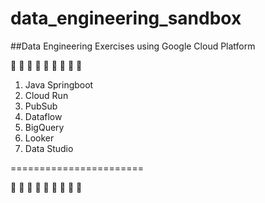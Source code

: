 # data_engineering_sandbox
##Data Engineering Exercises using Google Cloud Platform

🥦 🥦 🥦 🥦 🥦 🥦 🥦 🥦 🥦

1. Java Springboot
2. Cloud Run
3. PubSub
4. Dataflow
5. BigQuery
6. Looker
7. Data Studio

=======================

🥦 🥦 🥦 🥦 🥦 🥦 🥦 🥦 🥦 
